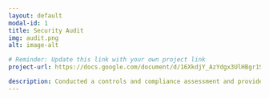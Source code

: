 ```yaml
---
layout: default
modal-id: 1
title: Security Audit
img: audit.png
alt: image-alt

# Reminder: Update this link with your own project link
project-url: https://docs.google.com/document/d/16XkdjY_AzYdgx3UlHBgr1S2QWPMEcfjDg_Xpbo0nMfY/edit?usp=sharing

description: Conducted a controls and compliance assessment and provided recommendations to company stakeholders to mitigate risks and avoid fines based on best practices for NIST CSF, PCI DSS, GDPR, SOC 1 & SOC 2.
---
```

